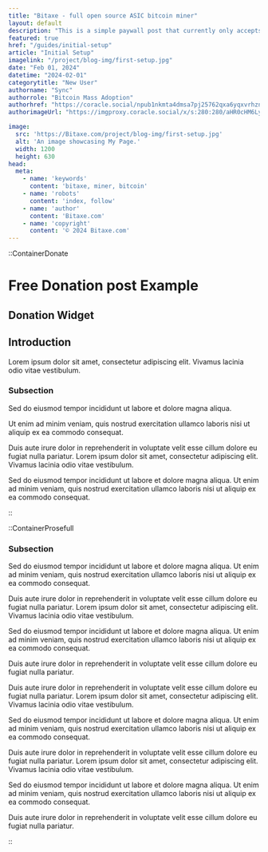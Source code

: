```yaml
---
title: "Bitaxe - full open source ASIC bitcoin miner"
layout: default
description: "This is a simple paywall post that currently only accepts Alby, it also does not set any global payment variables, you refresh, you lose access. Pretty brutal implementation also easily circumvented if you are a wizard."
featured: true
href: "/guides/initial-setup"
article: "Initial Setup"
imagelink: "/project/blog-img/first-setup.jpg"
date: "Feb 01, 2024"
datetime: "2024-02-01"
categorytitle: "New User"
authorname: "Sync"
authorrole: "Bitcoin Mass Adoption"
authorhref: "https://coracle.social/npub1nkmta4dmsa7pj25762qxa6yqxvrhzn7ug0gz5frp9g7p3jdscnhsu049fn"
authorimageUrl: "https://imgproxy.coracle.social/x/s:280:280/aHR0cHM6Ly9wZnAubm9zdHIuYnVpbGQvNmQ1NzA1MDNjMGI3NWJlNzU5NDYxYWQ0ODUwMzk4YTMzOGZkNTFkOGU2MzEzMTRjODczMWMwZDNlMWI0ZGViNy5wbmc="

image:
  src: 'https://Bitaxe.com/project/blog-img/first-setup.jpg'
  alt: 'An image showcasing My Page.'
  width: 1200
  height: 630
head:
  meta:
    - name: 'keywords'
      content: 'bitaxe, miner, bitcoin'
    - name: 'robots'
      content: 'index, follow'
    - name: 'author'
      content: 'Bitaxe.com'
    - name: 'copyright'
      content: '© 2024 Bitaxe.com'
---
```


::ContainerDonate
# Free Donation post Example

## Donation Widget

## Introduction

Lorem ipsum dolor sit amet, consectetur adipiscing elit. Vivamus lacinia odio vitae vestibulum.

### Subsection

Sed do eiusmod tempor incididunt ut labore et dolore magna aliqua.

Ut enim ad minim veniam, quis nostrud exercitation ullamco laboris nisi ut aliquip ex ea commodo consequat.

Duis aute irure dolor in reprehenderit in voluptate velit esse cillum dolore eu fugiat nulla pariatur.
Lorem ipsum dolor sit amet, consectetur adipiscing elit. Vivamus lacinia odio vitae vestibulum.

Sed do eiusmod tempor incididunt ut labore et dolore magna aliqua.
Ut enim ad minim veniam, quis nostrud exercitation ullamco laboris nisi ut aliquip ex ea commodo consequat.

::

::ContainerProsefull

### Subsection

Sed do eiusmod tempor incididunt ut labore et dolore magna aliqua.
Ut enim ad minim veniam, quis nostrud exercitation ullamco laboris nisi ut aliquip ex ea commodo consequat.

Duis aute irure dolor in reprehenderit in voluptate velit esse cillum dolore eu fugiat nulla pariatur.
Lorem ipsum dolor sit amet, consectetur adipiscing elit. Vivamus lacinia odio vitae vestibulum.

Sed do eiusmod tempor incididunt ut labore et dolore magna aliqua.
Ut enim ad minim veniam, quis nostrud exercitation ullamco laboris nisi ut aliquip ex ea commodo consequat.

Duis aute irure dolor in reprehenderit in voluptate velit esse cillum dolore eu fugiat nulla pariatur.

Duis aute irure dolor in reprehenderit in voluptate velit esse cillum dolore eu fugiat nulla pariatur.
Lorem ipsum dolor sit amet, consectetur adipiscing elit. Vivamus lacinia odio vitae vestibulum.

Sed do eiusmod tempor incididunt ut labore et dolore magna aliqua.
Ut enim ad minim veniam, quis nostrud exercitation ullamco laboris nisi ut aliquip ex ea commodo consequat.

Duis aute irure dolor in reprehenderit in voluptate velit esse cillum dolore eu fugiat nulla pariatur.
Lorem ipsum dolor sit amet, consectetur adipiscing elit. Vivamus lacinia odio vitae vestibulum.

Sed do eiusmod tempor incididunt ut labore et dolore magna aliqua.
Ut enim ad minim veniam, quis nostrud exercitation ullamco laboris nisi ut aliquip ex ea commodo consequat.

Duis aute irure dolor in reprehenderit in voluptate velit esse cillum dolore eu fugiat nulla pariatur.


::